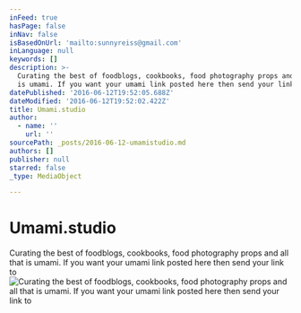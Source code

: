 ```yaml
---
inFeed: true
hasPage: false
inNav: false
isBasedOnUrl: 'mailto:sunnyreiss@gmail.com'
inLanguage: null
keywords: []
description: >-
  Curating the best of foodblogs, cookbooks, food photography props and all that
  is umami. If you want your umami link posted here then send your link to 
datePublished: '2016-06-12T19:52:05.688Z'
dateModified: '2016-06-12T19:52:02.422Z'
title: Umami.studio
author:
  - name: ''
    url: ''
sourcePath: _posts/2016-06-12-umamistudio.md
authors: []
publisher: null
starred: false
_type: MediaObject

---
```

# Umami.studio

Curating the best of foodblogs, cookbooks, food photography props and all that is umami. If you want your umami link posted here then send your link to ![Curating the best of foodblogs, cookbooks, food photography props and all that is umami. If you want your umami link posted here then send your link to](https://the-grid-user-content.s3-us-west-2.amazonaws.com/412b284f-a6a2-4ca3-b79b-45e9555f1044.jpg)